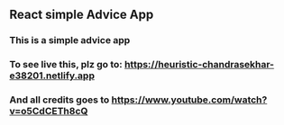 ## React simple Advice App

### This is a simple advice app
### To see live this, plz go to: https://heuristic-chandrasekhar-e38201.netlify.app
### And all credits goes to https://www.youtube.com/watch?v=o5CdCETh8cQ
